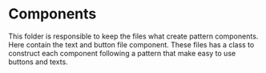 # Components
  This folder is responsible to keep the files what create pattern components. Here contain the text and button file component. These files has a class to construct each component following a pattern that make easy to use buttons and texts.
